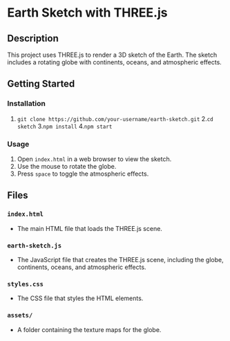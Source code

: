 **Earth Sketch with THREE.js**
================================

**Description**
---------------
This project uses THREE.js to render a 3D sketch of the Earth. The sketch includes a rotating globe with continents, oceans, and atmospheric effects.

**Getting Started**
-------------------
### Installation

1. `git clone https://github.com/your-username/earth-sketch.git`
2.`cd sketch`
3.`npm install`
4.`npm start`

### Usage

1. Open `index.html` in a web browser to view the sketch.
2. Use the mouse to rotate the globe.
3. Press `space` to toggle the atmospheric effects.

**Files**
---------
### `index.html`
* The main HTML file that loads the THREE.js scene.

### `earth-sketch.js`
* The JavaScript file that creates the THREE.js scene, including the globe, continents, oceans, and atmospheric effects.

### `styles.css`
* The CSS file that styles the HTML elements.

### `assets/`
* A folder containing the texture maps for the globe.

